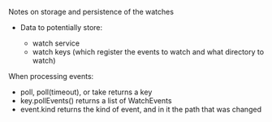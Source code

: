 Notes on storage and persistence of the watches

- Data to potentially store:

  + watch service
  + watch keys (which register the events to watch and what directory to watch)

When processing events:

  - poll, poll(timeout), or take returns a key
  - key.pollEvents() returns a list of WatchEvents
  - event.kind returns the kind of event, and in it the path that was changed


